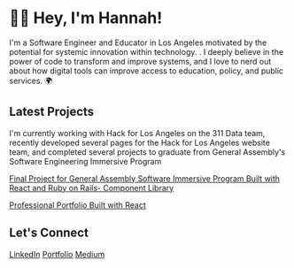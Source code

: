 
# 👩‍💻 Hey, I'm Hannah! 
I'm a Software Engineer and Educator in Los Angeles motivated by the potential for systemic innovation within technology. . I deeply believe in the power of code to transform and improve systems, and I love to nerd out about how digital tools can improve access to education, policy, and public services. 🌍

## Latest Projects

I'm currently working with Hack for Los Angeles on the 311 Data team, recently developed several pages for the Hack for Los Angeles website team, and completed several projects to graduate from General Assembly's Software Engineering Immersive Program 

[Final Project for General Assembly Software Immersive Program Built with React and Ruby on Rails- Component Library](https://github.com/hannahlivnat/ComponentLibrary)

[Professional Portfolio Built with React](https://github.com/hannahlivnat/softwaredeveloperportfolio)


## Let's Connect

[LinkedIn](https://www.linkedin.com/in/hannah-livnat/)
[Portfolio](https://hannahlivnat-softwaredeveloper-portfolio.netlify.app/)
[Medium](https://medium.com/@hannahlivnat_2545)
